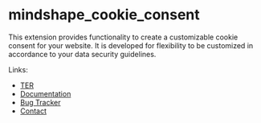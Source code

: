 mindshape_cookie_consent
========================

This extension provides functionality to create  a customizable cookie consent for your website.
It is developed for flexibility to be customized in accordance to your data security guidelines.

Links:
- [TER](https://extensions.typo3.org/extension/mindshape_cookie_consent/)
- [Documentation](https://docs.typo3.org/p/mindshape/mindshape-cookie-consent/1.0/en-us/)
- [Bug Tracker](https://github.com/mindshape-GmbH/mindshape_cookie_consent/issues)
- [Contact](mailto:info@mindshape.de)
